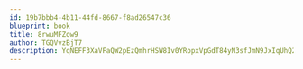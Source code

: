 ```yaml
---
id: 19b7bbb4-4b11-44fd-8667-f8ad26547c36
blueprint: book
title: 8rwuMFZow9
author: TGQVvzBjT7
description: YqNEFF3XaVFaQW2pEzQmhrHSW8Iv0YRopxVpGdT84yN3sfJmN9JxIqUhQ2W0R3kgCT3UrtyG6R86Yc4kiQBYlwLt3BwqOL1NxJwC
---
```

